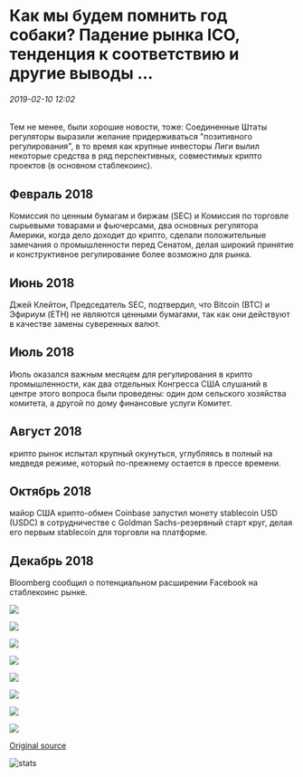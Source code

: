# Как мы будем помнить год собаки? Падение рынка ICO, тенденция к соответствию и другие выводы ...

###### 2019-02-10 12:02

Тем не менее, были хорошие новости, тоже: Соединенные Штаты регуляторы выразили желание придерживаться "позитивного регулирования", в то время как крупные инвесторы Лиги вылил некоторые средства в ряд перспективных, совместимых крипто проектов (в основном стаблекоинс).

## Февраль 2018

Комиссия по ценным бумагам и биржам (SEC) и Комиссия по торговле сырьевыми товарами и фьючерсами, два основных регулятора Америки, когда дело доходит до крипто, сделали положительные замечания о промышленности перед Сенатом, делая широкий принятие и конструктивное регулирование более возможно для рынка.

## Июнь 2018

Джей Клейтон, Председатель SEC, подтвердил, что Bitcoin (BTC) и Эфириум (ETH) не являются ценными бумагами, так как они действуют в качестве замены суверенных валют.

## Июль 2018

Июль оказался важным месяцем для регулирования в крипто промышленности, как два отдельных Конгресса США слушаний в центре этого вопроса были проведены: один дом сельского хозяйства комитета, а другой по дому финансовые услуги Комитет.

## Август 2018

крипто рынок испытал крупный окунуться, углубляясь в полный на медведя режиме, который по-прежнему остается в прессе времени.

## Октябрь 2018

майор США крипто-обмен Coinbase запустил монету stablecoin USD (USDC) в сотрудничестве с Goldman Sachs-резервный старт круг, делая его первым stablecoin для торговли на платформе.

## Декабрь 2018

Bloomberg сообщил о потенциальном расширении Facebook на стаблекоинс рынке.

![](https://s3.cointelegraph.com/storage/uploads/view/f5776b91314d21b05283971a65d9518b.png)

![](https://s3.cointelegraph.com/storage/uploads/view/ff85fc374bb73bc79d5ba3cdc89ebb78.png)

![](https://s3.cointelegraph.com/storage/uploads/view/6f4068ef4bff7ba29d2b7b38d745cea4.png)

![](https://s3.cointelegraph.com/storage/uploads/view/2c8bcbc102527d128d3340e53ce248a1.png)

![](https://s3.cointelegraph.com/storage/uploads/view/66a1c129ed6fbba0f9d580a2506a4f2f.png)

![](https://s3.cointelegraph.com/storage/uploads/view/1a08c5b9918b7d609ddf91216e0cdc97.png)

![](https://s3.cointelegraph.com/storage/uploads/view/8eb0f8345b0f2d63c71c75da138e0ac0.png)

![](https://s3.cointelegraph.com/storage/uploads/view/38761b4b9c94a445949894c7666e61ee.jpg)

[Original source](https://cointelegraph.com/news/how-we-will-remember-the-year-of-the-dog-ico-market-decline-trend-toward-compliance-and-other-takeaways)

![stats](https://c.statcounter.com/11760860/0/a89fa40b/1/ "stats")